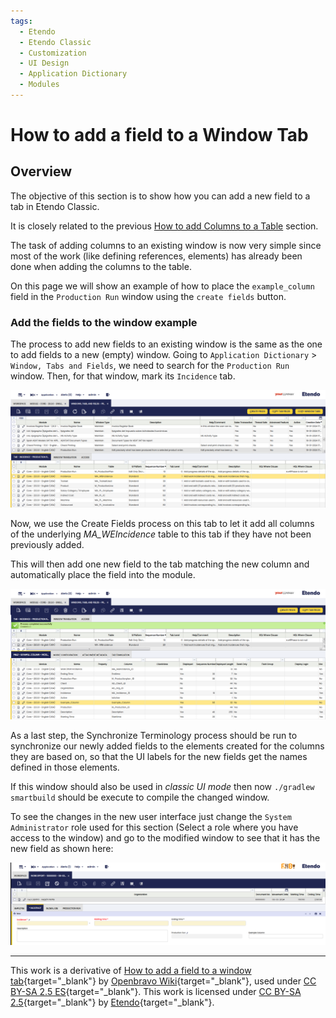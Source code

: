 ```yaml
---
tags:
  - Etendo
  - Etendo Classic
  - Customization
  - UI Design
  - Application Dictionary
  - Modules
---
```


# How to add a field to a Window Tab

## Overview

The objective of this section is to show how you can add a new field to a tab in Etendo Classic.

It is closely related to the previous [How to add Columns to a Table](/developer-guide/etendo-classic/how-to-guides/How_to_add_Columns_to_a_Table/) section.

The task of adding columns to an existing window is now very simple since most of the work (like defining references, elements) has already been done when adding the columns to the table.

On this page we will show an example of how to place the `example_column` field in the `Production Run` window using the `create fields` button.

### Add the fields to the window example

The process to add new fields to an existing window is the same as the one to add fields to a new (empty) window. Going to `Application Dictionary` > `Window, Tabs and Fields`, we need to search for the `Production Run` window. Then, for that window, mark its `Incidence` tab.

![](/assets/developer-guide/etendo-classic/how-to-guides/How_to_add_a_field_to_a_Window_tab_0.png)

Now, we use the Create Fields process on this tab to let it add all columns
of the underlying _MA_WEIncidence_ table to this tab if they have not been previously
added.

This will then add one new field to the tab matching the new column
and automatically place the field into the module.

![](/assets/developer-guide/etendo-classic/how-to-guides/How_to_add_a_field_to_a_Window_tab_1.png)

As a last step, the Synchronize Terminology process should be run to synchronize our newly added fields to the elements created for the columns they are based on, so that the UI labels for the new fields get the names defined in those elements.

If this window should also be used in _classic UI mode_ then now `./gradlew smartbuild` should be execute to compile the changed window.

To see the changes in the new user interface just change the `System Administrator` role used for this section (Select a role where you have access to the window) and go to the modified window to see that it has the new field as shown here:

![](/assets/developer-guide/etendo-classic/how-to-guides/How_to_add_a_field_to_a_Window_tab_2.png)

---

This work is a derivative of [How to add a field to a window tab](http://wiki.openbravo.com/wiki/How_to_add_a_field_to_a_Window_Tab){target="\_blank"} by [Openbravo Wiki](http://wiki.openbravo.com/wiki/Welcome_to_Openbravo){target="\_blank"}, used under [CC BY-SA 2.5 ES](https://creativecommons.org/licenses/by-sa/2.5/es/){target="\_blank"}. This work is licensed under [CC BY-SA 2.5](https://creativecommons.org/licenses/by-sa/2.5/){target="\_blank"} by [Etendo](https://etendo.software){target="\_blank"}.
